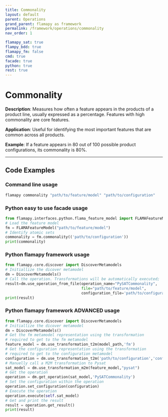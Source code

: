 ```yaml
---
title: Commonality
layout: default
parent: Operations
grand_parent: flamapy as framework
permalink: /framework/operations/commonality
nav_order: 1

flamapy_sat: true
flampy_bdd: true
flamapy_fm: false
cmd: true
facade: true
python: true
rest: true
---
```


# Commonality

**Description**: 
Measures how often a feature appears in the products of a product line, usually expressed as a percentage. Features with high commonality are core features.

**Application**: 
Useful for identifying the most important features that are common across all products.

**Example**: If a feature appears in 80 out of 100 possible product configurations, its commonality is 80%.

---
## Code Examples

### Command line usage
```bash
flamapy commonality "path/to/feature/model" "path/to/configuration"
```

### Python easy to use facade usage
```python
from flamapy.interfaces.python.flama_feature_model import FLAMAFeatureModel
# Load the feature model
fm = FLAMAFeatureModel("path/to/feature/model")
# Identify atomic sets
commonality = fm.commonality(('path/to/configuration'))
print(commonality)
```

### Python flamapy framework usage
```python
from flamapy.core.discover import DiscoverMetamodels
# Initiallize the dicover metamodel
dm = DiscoverMetamodels()
# Call the operation. Transformations will be automatically executed; 
result=dm.use_operation_from_file(operation_name="PySATCommonality",
                                  file="path/to/feature/model", 
                                  configuration_file='path/to/configuration')
print(result)
```
### Python flamapy framework **ADVANCED** usage
```python
from flamapy.core.discover import DiscoverMetamodels
# Initiallize the dicover metamodel
dm = DiscoverMetamodels()
# Get the fm metamodel representation using the transformation 
# required to get to the fm metamodel
feature_model = dm.use_transformation_t2m(model_path,'fm') 
# Get the configuration representation using the transformation 
# required to get to the configuration metamodel
configuration = dm.use_transformation_t2m('path/to/configuration','configuration')
# Manuelly call a M2M transformation to Pysat
sat_model = dm.use_transformation_m2m(feature_model,"pysat")
# Get the operation
operation = dm.get_operation(sat_model,'PySATCommonality')
# Set the configuration within the operation
operation.set_configuration(configuration)
# Execute the operation
operation.execute(self.sat_model)
# Get and print the result
result = operation.get_result()
print(result)
```